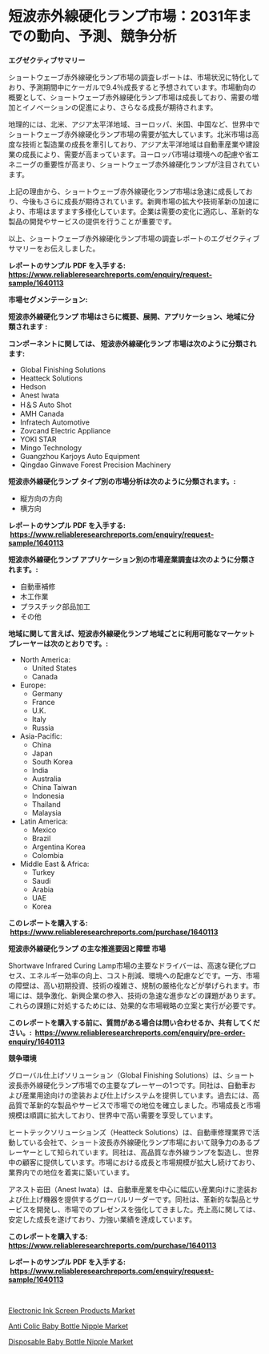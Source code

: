 <p><h1>短波赤外線硬化ランプ市場：2031年までの動向、予測、競争分析</h1></p><p><strong>エグゼクティブサマリー</strong></p>
<p><p>ショートウェーブ赤外線硬化ランプ市場の調査レポートは、市場状況に特化しており、予測期間中にケーガルで9.4％成長すると予想されています。市場動向の概要として、ショートウェーブ赤外線硬化ランプ市場は成長しており、需要の増加とイノベーションの促進により、さらなる成長が期待されます。</p><p>地理的には、北米、アジア太平洋地域、ヨーロッパ、米国、中国など、世界中でショートウェーブ赤外線硬化ランプ市場の需要が拡大しています。北米市場は高度な技術と製造業の成長を牽引しており、アジア太平洋地域は自動車産業や建設業の成長により、需要が高まっています。ヨーロッパ市場は環境への配慮や省エネニーグの重要性が高まり、ショートウェーブ赤外線硬化ランプが注目されています。</p><p>上記の理由から、ショートウェーブ赤外線硬化ランプ市場は急速に成長しており、今後もさらに成長が期待されています。新興市場の拡大や技術革新の加速により、市場はますます多様化しています。企業は需要の変化に適応し、革新的な製品の開発やサービスの提供を行うことが重要です。</p><p>以上、ショートウェーブ赤外線硬化ランプ市場の調査レポートのエグゼクティブサマリーをお伝えしました。</p></p>
<p><strong>レポートのサンプル PDF を入手する: <a href="https://www.reliableresearchreports.com/enquiry/request-sample/1640113">https://www.reliableresearchreports.com/enquiry/request-sample/1640113</a></strong></p>
<p><strong>市場セグメンテーション:</strong></p>
<p><strong> 短波赤外線硬化ランプ 市場はさらに概要、展開、アプリケーション、地域に分類されます :</strong></p>
<p><strong>コンポーネントに関しては、 短波赤外線硬化ランプ 市場は次のように分類されます: &nbsp;</strong></p>
<p><ul><li>Global Finishing Solutions</li><li>Heatteck Solutions</li><li>Hedson</li><li>Anest Iwata</li><li>H＆S Auto Shot</li><li>AMH Canada</li><li>Infratech Automotive</li><li>Zovcand Electric Appliance</li><li>YOKI STAR</li><li>Mingo Technology</li><li>Guangzhou Karjoys Auto Equipment</li><li>Qingdao Ginwave Forest Precision Machinery</li></ul></p>
<p><strong> 短波赤外線硬化ランプ タイプ別の市場分析は次のように分類されます。:</strong></p>
<p><ul><li>縦方向の方向</li><li>横方向</li></ul></p>
<p><strong>レポートのサンプル PDF を入手する: &nbsp;<a href="https://www.reliableresearchreports.com/enquiry/request-sample/1640113">https://www.reliableresearchreports.com/enquiry/request-sample/1640113</a></strong></p>
<p><strong> 短波赤外線硬化ランプ アプリケーション別の市場産業調査は次のように分類されます。:</strong></p>
<p><ul><li>自動車補修</li><li>木工作業</li><li>プラスチック部品加工</li><li>その他</li></ul></p>
<p><strong>地域に関して言えば、短波赤外線硬化ランプ 地域ごとに利用可能なマーケットプレーヤーは次のとおりです。:</strong></p>
<p><ul>
    <li>
        North America:
        <ul>
            <li>United States</li>
            <li>Canada</li>
        </ul>
    </li>
    <li>
        Europe:
        <ul>
            <li>Germany</li>
            <li>France</li>
            <li>U.K.</li>
            <li>Italy</li>
            <li>Russia</li>
        </ul>
    </li>
    <li>
        Asia-Pacific:
        <ul>
            <li>China</li>
            <li>Japan</li>
            <li>South Korea</li>
            <li>India</li>
            <li>Australia</li>
            <li>China Taiwan</li>
            <li>Indonesia</li>
            <li>Thailand</li>
            <li>Malaysia</li>
        </ul>
    </li>
    <li>
        Latin America:
        <ul>
            <li>Mexico</li>
            <li>Brazil</li>
            <li>Argentina Korea</li>
            <li>Colombia</li>
        </ul>
    </li>
    <li>
        Middle East & Africa:
        <ul>
            <li>Turkey</li>
            <li>Saudi</li>
            <li>Arabia</li>
            <li>UAE</li>
            <li>Korea</li>
        </ul>
    </li>
    </ul></p>
<p><strong>このレポートを購入する: &nbsp;<a href="https://www.reliableresearchreports.com/purchase/1640113">https://www.reliableresearchreports.com/purchase/1640113</a></strong></p>
<p><strong>短波赤外線硬化ランプ の主な推進要因と障壁 市場</strong></p>
<p><p>Shortwave Infrared Curing Lamp市場の主要なドライバーは、高速な硬化プロセス、エネルギー効率の向上、コスト削減、環境への配慮などです。一方、市場の障壁は、高い初期投資、技術の複雑さ、規制の厳格化などが挙げられます。市場には、競争激化、新興企業の参入、技術の急速な進歩などの課題があります。これらの課題に対処するためには、効果的な市場戦略の立案と実行が必要です。</p></p>
<p><strong>このレポートを購入する前に、質問がある場合は問い合わせるか、共有してください。:&nbsp; <a href="https://www.reliableresearchreports.com/enquiry/pre-order-enquiry/1640113">https://www.reliableresearchreports.com/enquiry/pre-order-enquiry/1640113</a></strong></p>
<p><strong>競争環境</strong></p>
<p><p>グローバル仕上げソリューション（Global Finishing Solutions）は、ショート波長赤外線硬化ランプ市場での主要なプレーヤーの1つです。同社は、自動車および産業用途向けの塗装および仕上げシステムを提供しています。過去には、高品質で革新的な製品やサービスで市場での地位を確立しました。市場成長と市場規模は順調に拡大しており、世界中で高い需要を享受しています。</p><p>ヒートテックソリューションズ（Heatteck Solutions）は、自動車修理業界で活動している会社で、ショート波長赤外線硬化ランプ市場において競争力のあるプレーヤーとして知られています。同社は、高品質な赤外線ランプを製造し、世界中の顧客に提供しています。市場における成長と市場規模が拡大し続けており、業界内での地位を着実に築いています。</p><p>アネスト岩田（Anest Iwata）は、自動車産業を中心に幅広い産業向けに塗装および仕上げ機器を提供するグローバルリーダーです。同社は、革新的な製品とサービスを開発し、市場でのプレゼンスを強化してきました。売上高に関しては、安定した成長を遂げており、力強い業績を達成しています。</p></p>
<p><strong>このレポートを購入する: &nbsp; <a href="https://www.reliableresearchreports.com/purchase/1640113">https://www.reliableresearchreports.com/purchase/1640113</a></strong></p>
<p><strong>レポートのサンプル PDF を入手する: &nbsp;<a href="https://www.reliableresearchreports.com/enquiry/request-sample/1640113">https://www.reliableresearchreports.com/enquiry/request-sample/1640113</a></strong><strong></strong></p>
<p>&nbsp;</p>
<p><p><a href="https://github.com/ruddyyedelwadw/Market-Research-Report-List-1/blob/main/electronic-ink-screen-products-market.md">Electronic Ink Screen Products Market</a></p><p><a href="https://github.com/rahu1506/Market-Research-Report-List-3/blob/main/anti-colic-baby-bottle-nipple-market.md">Anti Colic Baby Bottle Nipple Market</a></p><p><a href="https://github.com/FassouRP/Market-Research-Report-List-3/blob/main/disposable-baby-bottle-nipple-market.md">Disposable Baby Bottle Nipple Market</a></p></p>